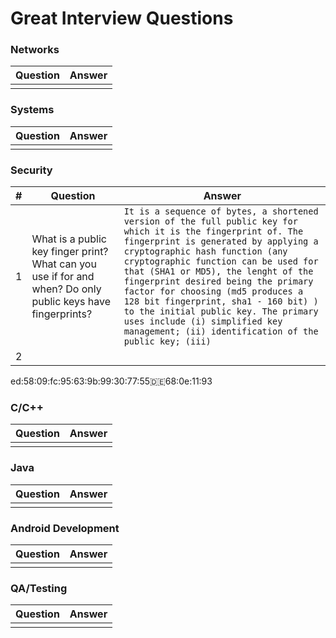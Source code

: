 # Great Interview Questions

### Networks 
| Question      | Answer      |
|---------------|-------------|
|               |             |

### Systems
| Question      | Answer      |
|---------------|-------------|
|               |             |

### Security
| # |Question     | Answer      |
|---|-------------|-------------|
| 1 | What is a public key finger print? What can you use if for and when? Do only public keys have fingerprints? | ```It is a sequence of bytes, a shortened version of the full public key for which it is the fingerprint of. The fingerprint is generated by applying a cryptographic hash function (any cryptographic function can be used for that (SHA1 or MD5), the lenght of the fingerprint desired being the primary factor for choosing (md5 produces a 128 bit fingerprint, sha1 - 160 bit) ) to the initial public key. The primary uses include (i) simplified key management; (ii) identification of the public key; (iii)``` |
| 2 | | |


ed:58:09:fc:95:63:9b:99:30:77:55:de:68:0e:11:93

### C/C++ 
| Question      | Answer      |
|---------------|-------------|
|               |             |

### Java
| Question      | Answer      |
|---------------|-------------|
|               |             |

### Android Development
| Question      | Answer      |
|---------------|-------------|
|               |             |

### QA/Testing
| Question      | Answer      |
|---------------|-------------|
|               |             |

